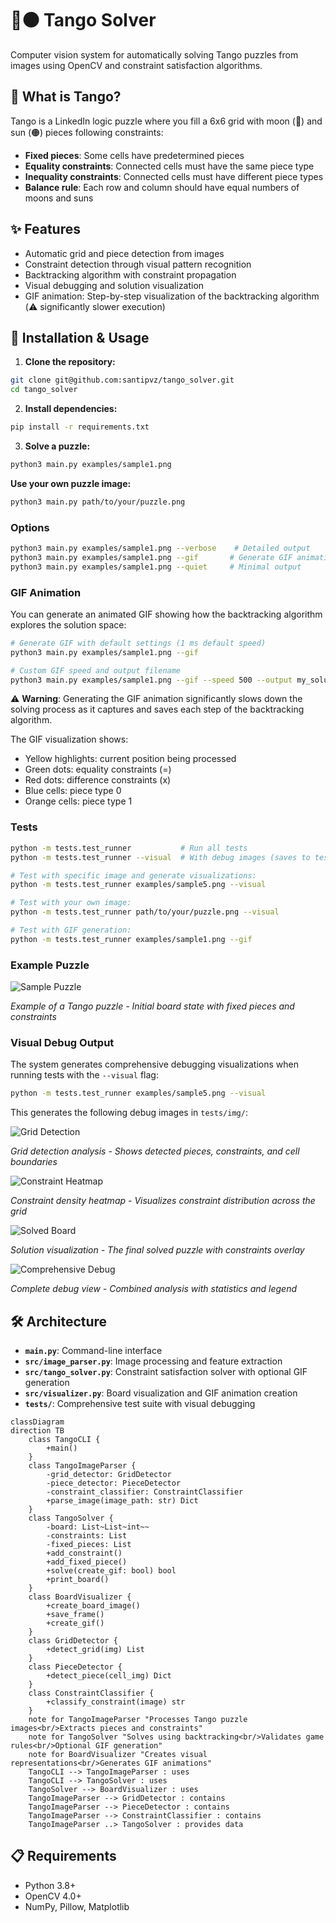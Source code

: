 # 🌙🟠 Tango Solver

Computer vision system for automatically solving Tango puzzles from images using OpenCV and constraint satisfaction algorithms.

## 🎯 What is Tango?

Tango is a LinkedIn logic puzzle where you fill a 6x6 grid with moon (🌙) and sun (🟠) pieces following constraints:
- **Fixed pieces**: Some cells have predetermined pieces
- **Equality constraints**: Connected cells must have the same piece type
- **Inequality constraints**: Connected cells must have different piece types
- **Balance rule**: Each row and column should have equal numbers of moons and suns

## ✨ Features

- Automatic grid and piece detection from images
- Constraint detection through visual pattern recognition
- Backtracking algorithm with constraint propagation
- Visual debugging and solution visualization
- GIF animation: Step-by-step visualization of the backtracking algorithm (⚠️ significantly slower execution)

## 🚀 Installation & Usage

1. **Clone the repository:**
```bash
git clone git@github.com:santipvz/tango_solver.git
cd tango_solver
```

2. **Install dependencies:**
```bash
pip install -r requirements.txt
```

3. **Solve a puzzle:**
```bash
python3 main.py examples/sample1.png
```

**Use your own puzzle image:**
```bash
python3 main.py path/to/your/puzzle.png
```

### Options

```bash
python3 main.py examples/sample1.png --verbose    # Detailed output
python3 main.py examples/sample1.png --gif       # Generate GIF animation (⚠️ much slower)
python3 main.py examples/sample1.png --quiet     # Minimal output
```

### GIF Animation

You can generate an animated GIF showing how the backtracking algorithm explores the solution space:

```bash
# Generate GIF with default settings (1 ms default speed)
python3 main.py examples/sample1.png --gif

# Custom GIF speed and output filename
python3 main.py examples/sample1.png --gif --speed 500 --output my_solution.gif
```

⚠️ **Warning**: Generating the GIF animation significantly slows down the solving process as it captures and saves each step of the backtracking algorithm.

The GIF visualization shows:
- Yellow highlights: current position being processed
- Green dots: equality constraints (=)
- Red dots: difference constraints (x)
- Blue cells: piece type 0
- Orange cells: piece type 1

### Tests

```bash
python -m tests.test_runner           # Run all tests
python -m tests.test_runner --visual  # With debug images (saves to tests/img/)

# Test with specific image and generate visualizations:
python -m tests.test_runner examples/sample5.png --visual

# Test with your own image:
python -m tests.test_runner path/to/your/puzzle.png --visual

# Test with GIF generation:
python -m tests.test_runner examples/sample1.png --gif
```

### Example Puzzle

![Sample Puzzle](examples/sample5.png)

*Example of a Tango puzzle - Initial board state with fixed pieces and constraints*

### Visual Debug Output

The system generates comprehensive debugging visualizations when running tests with the `--visual` flag:

```bash
python -m tests.test_runner examples/sample5.png --visual
```

This generates the following debug images in `tests/img/`:

![Grid Detection](tests/img/grid_detection_debug.png)

*Grid detection analysis - Shows detected pieces, constraints, and cell boundaries*

![Constraint Heatmap](tests/img/constraint_heatmap.png)

*Constraint density heatmap - Visualizes constraint distribution across the grid*

![Solved Board](tests/img/solved_board.png)

*Solution visualization - The final solved puzzle with constraints overlay*

![Comprehensive Debug](tests/img/comprehensive_visualization.png)

*Complete debug view - Combined analysis with statistics and legend*

## 🛠️ Architecture

- **`main.py`**: Command-line interface
- **`src/image_parser.py`**: Image processing and feature extraction
- **`src/tango_solver.py`**: Constraint satisfaction solver with optional GIF generation
- **`src/visualizer.py`**: Board visualization and GIF animation creation
- **`tests/`**: Comprehensive test suite with visual debugging

```mermaid
classDiagram
direction TB
    class TangoCLI {
        +main()
    }
    class TangoImageParser {
        -grid_detector: GridDetector
        -piece_detector: PieceDetector
        -constraint_classifier: ConstraintClassifier
        +parse_image(image_path: str) Dict
    }
    class TangoSolver {
        -board: List~List~int~~
        -constraints: List
        -fixed_pieces: List
        +add_constraint()
        +add_fixed_piece()
        +solve(create_gif: bool) bool
        +print_board()
    }
    class BoardVisualizer {
        +create_board_image()
        +save_frame()
        +create_gif()
    }
    class GridDetector {
        +detect_grid(img) List
    }
    class PieceDetector {
        +detect_piece(cell_img) Dict
    }
    class ConstraintClassifier {
        +classify_constraint(image) str
    }
    note for TangoImageParser "Processes Tango puzzle images<br/>Extracts pieces and constraints"
    note for TangoSolver "Solves using backtracking<br/>Validates game rules<br/>Optional GIF generation"
    note for BoardVisualizer "Creates visual representations<br/>Generates GIF animations"
    TangoCLI --> TangoImageParser : uses
    TangoCLI --> TangoSolver : uses
    TangoSolver --> BoardVisualizer : uses
    TangoImageParser --> GridDetector : contains
    TangoImageParser --> PieceDetector : contains
    TangoImageParser --> ConstraintClassifier : contains
    TangoImageParser ..> TangoSolver : provides data
```
## 📋 Requirements

- Python 3.8+
- OpenCV 4.0+
- NumPy, Pillow, Matplotlib
